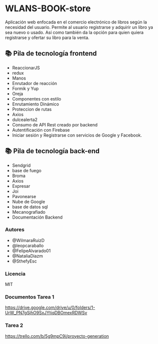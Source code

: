# WLANS-BOOK-store
Aplicación web enfocada en el comercio electrónico de libros según la necesidad del usuario. Permite al usuario registrarse y adquirir un libro ya sea nuevo o usado. Así como también da la opción para quien quiera registrarse y ofertar su libro para la venta.


## 📚 Pila de tecnología frontend

* ReaccionarJS
* redux
* Manos
* Enrutador de reacción
* Formik y Yup
* Oreja
* Componentes con estilo
* Enrutamiento Dinámico
* Proteccion de rutas
* Axios
* dulcealerta2
* Consumo de API Rest creado por backend
* Autentificación con Firebase
* Iniciar sesión y Registrarse con servicios de Google y Facebook.

## 📚 Pila de tecnología back-end
* Sendgrid
* base de fuego
* Broma
* Axios
* Expresar
* Joi
* Pavonearse
* Nube de Google
* base de datos sql
* Mecanografiado
* Documentación Backend

### Autores


- @WilmaraRuizD
- @leopcaraballo 
- @FelipeAlvarado01
- @NataliaDiazm
- @SthefyEsc

### Licencia
MIT

### Documentos Tarea 1
https://drive.google.com/drive/u/0/folders/1-UrW_PN7gSjhO9SxJYtjqDBOmexRDWSv
### Tarea 2
https://trello.com/b/5g9mpC9i/proyecto-generation

